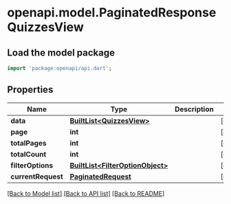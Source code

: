 # openapi.model.PaginatedResponseQuizzesView

## Load the model package
```dart
import 'package:openapi/api.dart';
```

## Properties
Name | Type | Description | Notes
------------ | ------------- | ------------- | -------------
**data** | [**BuiltList&lt;QuizzesView&gt;**](QuizzesView.md) |  | [optional] 
**page** | **int** |  | [optional] 
**totalPages** | **int** |  | [optional] 
**totalCount** | **int** |  | [optional] 
**filterOptions** | [**BuiltList&lt;FilterOptionObject&gt;**](FilterOptionObject.md) |  | [optional] 
**currentRequest** | [**PaginatedRequest**](PaginatedRequest.md) |  | [optional] 

[[Back to Model list]](../README.md#documentation-for-models) [[Back to API list]](../README.md#documentation-for-api-endpoints) [[Back to README]](../README.md)


